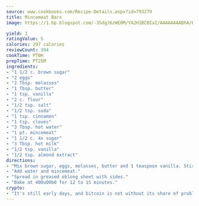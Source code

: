 ```yaml
---
source: www.cookbooks.com/Recipe-Details.aspx?id=793279
title: Mincemeat Bars
image: https://1.bp.blogspot.com/-3SdgJ6zWE0M/YA2H1BCBIaI/AAAAAAAABhA/KLu9yTsYBMkJQudB_uFGwTypBtmTiBfZgCLcBGAsYHQ/s320/4.png

yield: 1
ratingValue: 5
calories: 297 calories
reviewCount: 394
cookTime: PT0H
prepTime: PT25M
ingredients:
- "1 1/2 c. brown sugar"
- "2 eggs"
- "2 Tbsp. molasses"
- "1 Tbsp. butter"
- "1 tsp. vanilla"
- "2 c. flour"
- "1/2 tsp. salt"
- "1/2 tsp. soda"
- "1 tsp. cinnamon"
- "1 tsp. cloves"
- "3 Tbsp. hot water"
- "1 pt. mincemeat"
- "1 1/2 c. 4x sugar"
- "3 Tbsp. hot milk"
- "1/2 tsp. vanilla"
- "1/2 tsp. almond extract"
directions:
- "Mix brown sugar, eggs, molasses, butter and 1 teaspoon vanilla. Stir in flour, salt, soda, cinnamon and cloves."
- "Add water and mincemeat."
- "Spread in greased oblong sheet with sides."
- "Bake at 400u00b0 for 12 to 15 minutes."
crypto:
- "It's still early days, and bitcoin is not without its share of problems."
---
```

